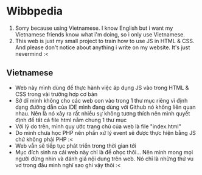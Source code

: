 # Wibbpedia
1. Sorry because using Vietnamese. I know English but i want my Vietnamese friends know what i'm doing, so i only use Vietnamese.
2. This web is just my small project to train how to use JS in HTML & CSS. And please don't notice about anything i write on my website. It's just nevermind :<

## Vietnamese
- Web này mình dùng để thực hành việc áp dụng JS vào trong HTML & CSS trong vài trường hợp cơ bản
- Sở dĩ mình không cho các web con vào trong 1 thư mục riêng vì định dạng đường dẫn của IDE mình đang dùng với Github nó không liên quan nhau. Nên là nó xảy ra rất nhiều sự không tương thích nên mình quyết định để tất cả file html nằm chung 1 thư mục
- Với lý do trên, mình quy ước trang chủ của web là file "index.html"
- Do mình chưa học PHP nên phần xử lý event sẽ được thực hiện bằng JS chứ không phải PHP :<
- Web vẫn sẽ tiếp tục phát triển trong thời gian tới
- Mục đích sinh ra cái web này chỉ là để ohọc thôi... Nên mình mong mọi người đừng nhìn và đánh giá nội dung trên web. Nó chỉ là những thứ vu vơ trong đầu mình nghĩ sao ghi vậy thôi :<
